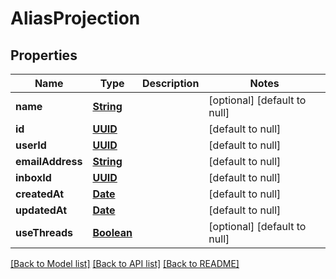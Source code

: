 # AliasProjection
## Properties

Name | Type | Description | Notes
------------ | ------------- | ------------- | -------------
**name** | [**String**](string) |  | [optional] [default to null]
**id** | [**UUID**](UUID) |  | [default to null]
**userId** | [**UUID**](UUID) |  | [default to null]
**emailAddress** | [**String**](string) |  | [default to null]
**inboxId** | [**UUID**](UUID) |  | [default to null]
**createdAt** | [**Date**](DateTime) |  | [default to null]
**updatedAt** | [**Date**](DateTime) |  | [default to null]
**useThreads** | [**Boolean**](boolean) |  | [optional] [default to null]

[[Back to Model list]](../README#documentation-for-models) [[Back to API list]](../README#documentation-for-api-endpoints) [[Back to README]](../README)

